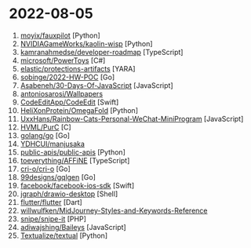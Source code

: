# 2022-08-05

1. [moyix/fauxpilot](https://github.com/moyix/fauxpilot "FauxPilot - an open-source GitHub Copilot server") [Python]
2. [NVIDIAGameWorks/kaolin-wisp](https://github.com/NVIDIAGameWorks/kaolin-wisp "NVIDIA Kaolin Wisp is a PyTorch library powered by NVIDIA Kaolin Core to work with neural fields (including NeRFs, NGLOD, instant-ngp and VQAD).") [Python]
3. [kamranahmedse/developer-roadmap](https://github.com/kamranahmedse/developer-roadmap "Roadmap to becoming a developer in 2022") [TypeScript]
4. [microsoft/PowerToys](https://github.com/microsoft/PowerToys "Windows system utilities to maximize productivity") [C#]
5. [elastic/protections-artifacts](https://github.com/elastic/protections-artifacts "Elastic Security detection content for Endpoint") [YARA]
6. [sobinge/2022-HW-POC](https://github.com/sobinge/2022-HW-POC "2022 护网行动 POC 整理") [Go]
7. [Asabeneh/30-Days-Of-JavaScript](https://github.com/Asabeneh/30-Days-Of-JavaScript "30 days of JavaScript programming challenge is a step-by-step guide to learn JavaScript programming language in 30 days. This challenge may take more than 100 days, please just follow your own pace.") [JavaScript]
8. [antoniosarosi/Wallpapers](https://github.com/antoniosarosi/Wallpapers "") 
9. [CodeEditApp/CodeEdit](https://github.com/CodeEditApp/CodeEdit "CodeEdit App for macOS – Elevate your code editing experience. Open source, free forever.") [Swift]
10. [HeliXonProtein/OmegaFold](https://github.com/HeliXonProtein/OmegaFold "OmegaFold Release Code") [Python]
11. [UxxHans/Rainbow-Cats-Personal-WeChat-MiniProgram](https://github.com/UxxHans/Rainbow-Cats-Personal-WeChat-MiniProgram "给女朋友做的微信小程序！情侣自己的任务和商城系统！") [JavaScript]
12. [HVML/PurC](https://github.com/HVML/PurC "The prime HVML interpreter for C Language.") [C]
13. [golang/go](https://github.com/golang/go "The Go programming language") [Go]
14. [YDHCUI/manjusaka](https://github.com/YDHCUI/manjusaka "牛屎花 一款C2远控") 
15. [public-apis/public-apis](https://github.com/public-apis/public-apis "A collective list of free APIs") [Python]
16. [toeverything/AFFiNE](https://github.com/toeverything/AFFiNE "There can be more than Notion and Miro. Affine is a next-gen knowledge base that brings planning, sorting and creating all together. Privacy first, open-source, customizable and ready to use.") [TypeScript]
17. [cri-o/cri-o](https://github.com/cri-o/cri-o "Open Container Initiative-based implementation of Kubernetes Container Runtime Interface") [Go]
18. [99designs/gqlgen](https://github.com/99designs/gqlgen "go generate based graphql server library") [Go]
19. [facebook/facebook-ios-sdk](https://github.com/facebook/facebook-ios-sdk "Used to integrate the Facebook Platform with your iOS & tvOS apps.") [Swift]
20. [jgraph/drawio-desktop](https://github.com/jgraph/drawio-desktop "Official electron build of draw.io") [Shell]
21. [flutter/flutter](https://github.com/flutter/flutter "Flutter makes it easy and fast to build beautiful apps for mobile and beyond") [Dart]
22. [willwulfken/MidJourney-Styles-and-Keywords-Reference](https://github.com/willwulfken/MidJourney-Styles-and-Keywords-Reference "A reference containing Styles and Keywords that you can use with MidJourney AI. There are also pages showing resolution comparison, image weights, and much more!") 
23. [snipe/snipe-it](https://github.com/snipe/snipe-it "A free open source IT asset/license management system") [PHP]
24. [adiwajshing/Baileys](https://github.com/adiwajshing/Baileys "Lightweight full-featured WhatsApp Web + Multi-Device API") [JavaScript]
25. [Textualize/textual](https://github.com/Textualize/textual "Textual is a TUI (Text User Interface) framework for Python inspired by modern web development.") [Python]
